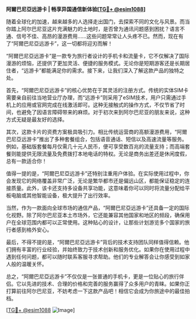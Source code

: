**阿爾巴尼亞远游卡 | 畅享异国通信新体验[[TG💪+ @esim1088](https://t.me/s/esim1088)]**

随着全球化的加速，越来越多的人选择走出国门，去探索不同的文化与风景。而当你踏上阿尔巴尼亚这片充满魅力的土地时，是否曾为通讯问题感到困扰？语言不通、信号不佳、高昂的漫游费用……这些问题常常让人头疼不已。然而，现在有了“阿爾巴尼亞远游卡”，这一切都将迎刃而解！

“阿爾巴尼亞远游卡”是一款专为旅行者设计的手机卡和流量卡，它不仅解决了国际漫游的烦恼，还提供了更加灵活、便捷的服务模式。无论你是短期游客还是长期居住者，“远游卡”都能满足你的需求。接下来，让我们深入了解这款产品的独特之处。

首先，“阿爾巴尼亞远游卡”的核心优势在于其灵活的注册方式。传统的实体SIM卡需要亲自前往当地营业厅办理，而“远游卡”则采用了eSIM技术，用户只需通过手机上的应用或官网完成在线激活即可。这种无接触式的操作方式，不仅节省了时间，也避免了因语言障碍带来的麻烦。对于初次来到阿尔巴尼亚的朋友来说，这种方式无疑是最友好的选择。

其次，这款卡片的资费方案极具吸引力。相比传统运营商的高额漫游费用，“阿爾巴尼亞远游卡”推出了多种套餐组合，包括语音通话、短信以及高速流量等服务。例如，基础版套餐每月仅需几十元人民币，便可享受数百兆的流量支持；而高端套餐则能提供无限流量及免费拨打本地电话的特权。无论是商务出差还是休闲度假，总有一款适合你！

值得一提的是，“阿爾巴尼亞远游卡”还特别注重用户体验。在实际使用过程中，你会发现它的网络覆盖非常广泛，无论是繁华都市还是偏远山区，都能保证稳定的连接质量。此外，该卡还支持多设备共享功能，这意味着你可以同时将流量分配给平板电脑或其他智能设备，极大提升了出行效率。

当然，作为一款面向全球市场的通信产品，“阿爾巴尼亞远游卡”还具备一定的国际化视野。除了阿尔巴尼亚本土市场外，它还能兼容其他国家和地区的频段，确保用户在全球范围内都可以正常使用。这种贴心的设计，让那些计划游览多个国家的旅行者感到格外安心。

最后，不得不提的是，“阿爾巴尼亞远游卡”背后的技术支持团队同样值得信赖。他们拥有丰富的行业经验，并始终致力于技术创新和服务优化。如果你在使用过程中遇到任何问题，都可以随时联系客服寻求帮助。他们的专业解答会让你感受到如家人般的温暖关怀。

总之，“阿爾巴尼亞远游卡”不仅仅是一张普通的手机卡，更是一位贴心的旅行伴侣。它以先进的技术、合理的价格和完善的服务赢得了众多用户的青睐。如果你正打算前往阿尔巴尼亚，不妨考虑一下这款产品吧！相信它会成为你旅途中的最佳拍档。

[[TG💪+ @esim1088](https://t.me/s/esim1088) ![Image](https://i.postimg.cc/4NQfJmqS/Snipaste-2025-05-13-00-14-12.png)]